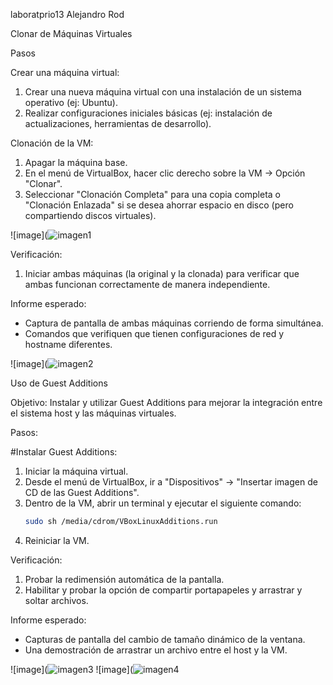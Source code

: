 laboratprio13
Alejandro Rod

 Clonar de Máquinas Virtuales


Pasos

Crear una máquina virtual:
1. Crear una nueva máquina virtual con una instalación de un sistema operativo (ej: Ubuntu).
2. Realizar configuraciones iniciales básicas (ej: instalación de actualizaciones, herramientas de desarrollo).

Clonación de la VM:
1. Apagar la máquina base.
2. En el menú de VirtualBox, hacer clic derecho sobre la VM -> Opción "Clonar".
3. Seleccionar "Clonación Completa" para una copia completa o "Clonación Enlazada" si se desea ahorrar espacio en disco (pero compartiendo discos virtuales).

![image](![imagen1](https://github.com/user-attachments/assets/fee2d2d4-a745-4fe9-a9cb-7dbd5e13a14b)

Verificación:
1. Iniciar ambas máquinas (la original y la clonada) para verificar que ambas funcionan correctamente de manera independiente.

Informe esperado:
- Captura de pantalla de ambas máquinas corriendo de forma simultánea.
- Comandos que verifiquen que tienen configuraciones de red y hostname diferentes.

![image](![imagen2](https://github.com/user-attachments/assets/70239f1c-c4b1-442e-bc10-719b0e20ca3a)

 Uso de Guest Additions

 Objetivo:
Instalar y utilizar Guest Additions para mejorar la integración entre el sistema host y las máquinas virtuales.

Pasos:

#Instalar Guest Additions:
1. Iniciar la máquina virtual.
2. Desde el menú de VirtualBox, ir a "Dispositivos" -> "Insertar imagen de CD de las Guest Additions".
3. Dentro de la VM, abrir un terminal y ejecutar el siguiente comando:
    ```bash
    sudo sh /media/cdrom/VBoxLinuxAdditions.run
    ```
4. Reiniciar la VM.

 Verificación:
1. Probar la redimensión automática de la pantalla.
2. Habilitar y probar la opción de compartir portapapeles y arrastrar y soltar archivos.

Informe esperado:
- Capturas de pantalla del cambio de tamaño dinámico de la ventana.
- Una demostración de arrastrar un archivo entre el host y la VM.

![image](![imagen3](https://github.com/user-attachments/assets/f806ee17-1bfe-48ff-80d5-edfa3e87b5fc)
![image](![imagen4](https://github.com/user-attachments/assets/79c32bd4-3199-41e2-968b-112cf4bab316)


